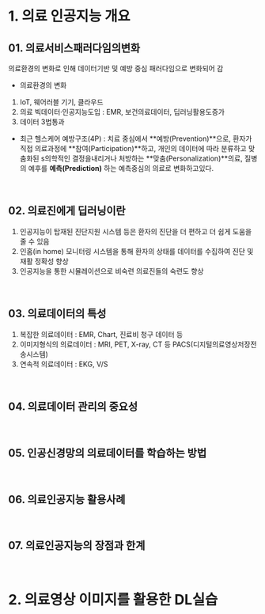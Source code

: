 # 1. 의료 인공지능 개요
## 01. 의료서비스패러다임의변화

의료환경의 변화로 인해 데이터기반 및 예방 중심 패러다임으로 변화되어 감
* 의료환경의 변화 
1) IoT, 웨어러블 기기, 클라우드
2) 의료 빅데이터·인공지능도입 : EMR, 보건의료데이터, 딥러닝활용도증가
3) 데이터 3법통과 

* 최근 헬스케어 예방구조(4P)
: 치료 중심에서 **예방(Prevention)**으로, 환자가 직접 의료과정에 **참여(Participation)**하고,
개인의 데이터에 따라 분류하고 맞춤화된 s의학적인 결정을내리거나 처방하는 **맞춤(Personalization)**의료, 
질병의 예후를 **예측(Prediction)** 하는 예측중심의 의료로 변화하고있다.  
<br>

## 02. 의료진에게 딥러닝이란
1. 인공지능이 탑재된 진단지원 시스템 등은 환자의 진단을 더 편하고 더 쉽게 도움을 줄 수 있음
2. 인홈(in home) 모니터링 시스템을 통해 환자의 상태를 데이터를 수집하여 진단 및 재활 정확성 향상
3. 인공지능을 통한 시뮬레이션으로 비숙련 의료진들의 숙련도 향상
<br>

## 03. 의료데이터의 특성
1. 복잡한 의료데이터 : EMR, Chart, 진료비 청구 데이터 등
2. 이미지형식의 의료데이터 : MRI, PET, X-ray, CT 등 
    PACS(디지털의료영상저장전송시스템)
3. 연속적 의료데이터 : EKG, V/S
<br>

## 04. 의료데이터 관리의 중요성
<br>

## 05. 인공신경망의 의료데이터를 학습하는 방법
<br>

## 06. 의료인공지능 활용사례
<br>

## 07. 의료인공지능의 장점과 한계
<br>


# 2. 의료영상 이미지를 활용한 DL실습

